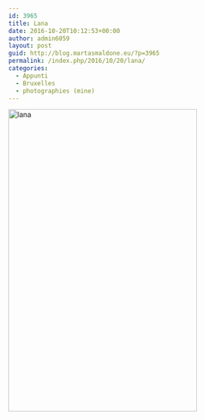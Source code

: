 ```yaml
---
id: 3965
title: Lana
date: 2016-10-20T10:12:53+00:00
author: admin6059
layout: post
guid: http://blog.martasmaldone.eu/?p=3965
permalink: /index.php/2016/10/20/lana/
categories:
  - Appunti
  - Bruxelles
  - photographies (mine)
---
```

<img class="aligncenter wp-image-3966" src="http://blog.martasmaldone.eu/wp-content/uploads/2016/11/lana.jpg" alt="lana" width="375" height="600" srcset="http://blog.martasmaldone.eu/wp-content/uploads/2016/11/lana.jpg 2728w, http://blog.martasmaldone.eu/wp-content/uploads/2016/11/lana-188x300.jpg 188w, http://blog.martasmaldone.eu/wp-content/uploads/2016/11/lana-768x1227.jpg 768w, http://blog.martasmaldone.eu/wp-content/uploads/2016/11/lana-641x1024.jpg 641w" sizes="(max-width: 375px) 100vw, 375px" />